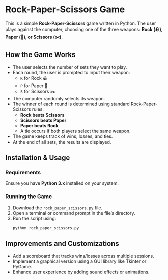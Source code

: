 # Rock-Paper-Scissors Game

This is a simple **Rock-Paper-Scissors** game written in Python. The user plays against the computer, choosing one of the three weapons: **Rock (🪨), Paper (📄), or Scissors (✂️)**.

## How the Game Works
- The user selects the number of sets they want to play.
- Each round, the user is prompted to input their weapon:
  - `R` for Rock 🪨
  - `P` for Paper 📄
  - `S` for Scissors ✂️
- The computer randomly selects its weapon.
- The winner of each round is determined using standard Rock-Paper-Scissors rules:
  - **Rock beats Scissors**
  - **Scissors beats Paper**
  - **Paper beats Rock**
  - A tie occurs if both players select the same weapon.
- The game keeps track of wins, losses, and ties.
- At the end of all sets, the results are displayed.

## Installation & Usage
### Requirements
Ensure you have **Python 3.x** installed on your system.

### Running the Game
1. Download the `rock_paper_scissors.py` file.
2. Open a terminal or command prompt in the file’s directory.
3. Run the script using:
   ```sh
   python rock_paper_scissors.py

## Improvements and Customizations
 - Add a scoreboard that tracks wins/losses across multiple sessions.
 - Implement a graphical version using a GUI library like Tkinter or PyGame.
 - Enhance user experience by adding sound effects or animations.
